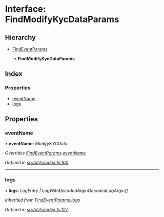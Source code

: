 # Interface: FindModifyKycDataParams

## Hierarchy

* [FindEventParams](_utils_index_.findeventparams.md)

  ↳ **FindModifyKycDataParams**

## Index

### Properties

* [eventName](_utils_index_.findmodifykycdataparams.md#eventname)
* [logs](_utils_index_.findmodifykycdataparams.md#logs)

## Properties

###  eventName

• **eventName**: *ModifyKYCData*

*Overrides [FindEventParams](_utils_index_.findeventparams.md).[eventName](_utils_index_.findeventparams.md#eventname)*

*Defined in [src/utils/index.ts:160](https://github.com/PolymathNetwork/polymath-sdk/blob/fb8c7c9/src/utils/index.ts#L160)*

___

###  logs

• **logs**: *LogEntry | LogWithDecodedArgs‹DecodedLogArgs›[]*

*Inherited from [FindEventParams](_utils_index_.findeventparams.md).[logs](_utils_index_.findeventparams.md#logs)*

*Defined in [src/utils/index.ts:127](https://github.com/PolymathNetwork/polymath-sdk/blob/fb8c7c9/src/utils/index.ts#L127)*
